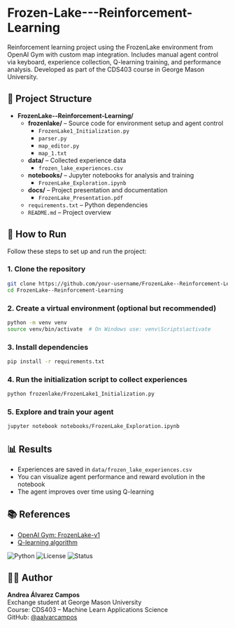 # Frozen-Lake---Reinforcement-Learning

Reinforcement learning project using the FrozenLake environment from OpenAI Gym with custom map integration. Includes manual agent control via keyboard, experience collection, Q-learning training, and performance analysis. Developed as part of the CDS403 course in George Mason University.

## 📁 Project Structure

- **FrozenLake--Reinforcement-Learning/**
  - **frozenlake/** – Source code for environment setup and agent control  
    - `FrozenLake1_Initialization.py`  
    - `parser.py`  
    - `map_editor.py`  
    - `map_1.txt`  
  - **data/** – Collected experience data  
    - `frozen_lake_experiences.csv`  
  - **notebooks/** – Jupyter notebooks for analysis and training  
    - `FrozenLake_Exploration.ipynb`  
  - **docs/** – Project presentation and documentation  
    - `FrozenLake_Presentation.pdf`  
  - `requirements.txt` – Python dependencies  
  - `README.md` – Project overview

## 🚀 How to Run

Follow these steps to set up and run the project:

### 1. Clone the repository
```bash
git clone https://github.com/your-username/FrozenLake--Reinforcement-Learning.git
cd FrozenLake--Reinforcement-Learning
```

### 2. Create a virtual environment (optional but recommended)
```bash
python -m venv venv
source venv/bin/activate  # On Windows use: venv\Scripts\activate
```

### 3. Install dependencies
```bash
pip install -r requirements.txt
```

### 4. Run the initialization script to collect experiences
```bash
python frozenlake/FrozenLake1_Initialization.py
```

### 5. Explore and train your agent
```bash
jupyter notebook notebooks/FrozenLake_Exploration.ipynb
```

## 📊 Results

- Experiences are saved in `data/frozen_lake_experiences.csv`
- You can visualize agent performance and reward evolution in the notebook
- The agent improves over time using Q-learning


## 📚 References

- [OpenAI Gym: FrozenLake-v1](https://www.gymlibrary.dev/environments/toy_text/frozen_lake/)
- [Q-learning algorithm](https://en.wikipedia.org/wiki/Q-learning)

![Python](https://img.shields.io/badge/Python-3.10-blue)
![License](https://img.shields.io/badge/License-MIT-green)
![Status](https://img.shields.io/badge/Status-In_Progress-yellow)


## 👩‍💻 Author

**Andrea Álvarez Campos**  
Exchange student at George Mason University  
Course: CDS403 – Machine Learn Applications Science  
GitHub: [@aalvarcampos](https://github.com/aalvarcampos)

